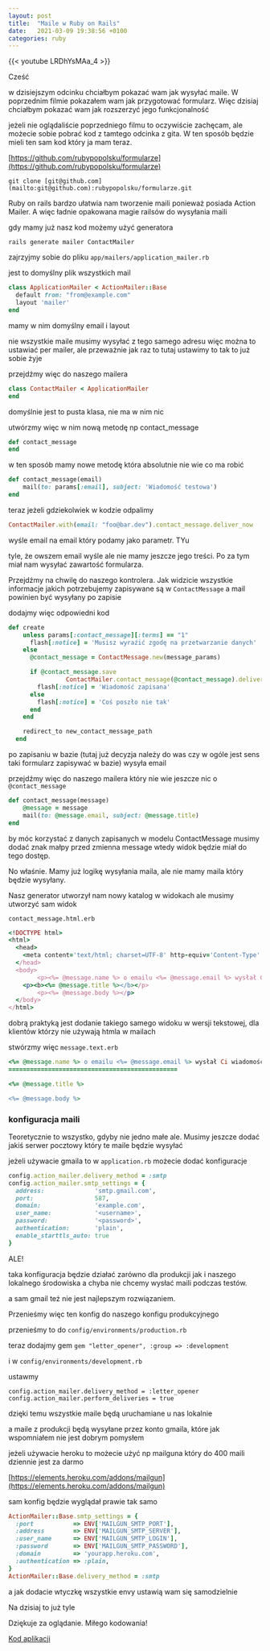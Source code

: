 ```yaml
---
layout: post
title:  "Maile w Ruby on Rails"
date:   2021-03-09 19:38:56 +0100
categories: ruby
---
```

{{< youtube  LRDhYsMAa_4 >}}

Cześć

w dzisiejszym odcinku chciałbym pokazać wam jak wysyłać maile. W poprzednim filmie pokazałem wam jak przygotować formularz. Więc dzisiaj chciałbym pokazać wam jak rozszerzyć jego funkcjonalność
<!--more-->

jeżeli nie oglądaliście poprzedniego filmu to oczywiście zachęcam, ale możecie sobie pobrać kod z tamtego odcinka z gita. W ten sposób będzie mieli ten sam kod który ja mam teraz.

[https://github.com/rubypopolsku/formularze](https://github.com/rubypopolsku/formularze)

`git clone [git@github.com](mailto:git@github.com):rubypopolsku/formularze.git`

Ruby on rails bardzo ułatwia nam tworzenie maili ponieważ posiada Action Mailer. A więc ładnie opakowana magie railsów do wysyłania maili

gdy mamy już nasz kod możemy użyć generatora

`rails generate mailer ContactMailer`

zajrzyjmy sobie do pliku `app/mailers/application_mailer.rb`

jest to domyślny plik wszystkich mail

```ruby
class ApplicationMailer < ActionMailer::Base
  default from: "from@example.com"
  layout 'mailer'
end
```

mamy w nim domyślny email i layout

nie wszystkie maile musimy wysyłać z tego samego adresu więc można to ustawiać per mailer, ale przeważnie jak raz to tutaj ustawimy to tak to już sobie żyje

przejdźmy więc do naszego mailera

```ruby
class ContactMailer < ApplicationMailer
end
```

domyślnie jest to pusta klasa, nie ma w nim nic

utwórzmy więc w nim nową metodę np contact_message

```ruby
def contact_message
end
```

w ten sposób mamy nowe metodę która absolutnie nie wie co ma robić

```ruby
def contact_message(email)
	mail(to: params[:email], subject: 'Wiadomość testowa')
end
```

teraz jeżeli gdziekolwiek w kodzie odpalimy

```ruby
ContactMailer.with(email: "foo@bar.dev").contact_message.deliver_now
```

wyśle email na email który podamy jako parametr. TYu

tyle, że owszem email wyśle ale nie mamy jeszcze jego treści. Po za tym miał nam wysyłać zawartość formularza.

Przejdźmy na chwilę do naszego kontrolera. Jak widzicie wszystkie informacje jakich potrzebujemy zapisywane są w `ContactMessage` a mail powinien być wysyłany po zapisie

dodajmy więc odpowiedni kod

```ruby
def create
    unless params[:contact_message][:terms] == "1"
      flash[:notice] = 'Musisz wyraźić zgodę na przetwarzanie danych'
    else
      @contact_message = ContactMessage.new(message_params)

      if @contact_message.save
				ContactMailer.contact_message(@contact_message).deliver_now
        flash[:notice] = 'Wiadomość zapisana'
      else
        flash[:notice] = 'Coś poszło nie tak'
      end
    end

    redirect_to new_contact_message_path
  end
```

po zapisaniu w bazie (tutaj już decyzja należy do was czy w ogóle jest sens taki formularz zapisywać w bazie) wysyła email

przejdźmy więc do naszego mailera który nie wie jeszcze nic o `@contact_message`

```ruby
def contact_message(message)
	@message = message
	mail(to: @message.email, subject: @message.title)
end
```

by móc korzystać z danych zapisanych w modelu ContactMessage musimy dodać znak małpy przed zmienna message wtedy widok będzie miał do tego dostęp.

No właśnie. Mamy już logikę wysyłania maila, ale nie mamy maila który będzie wysyłany.

Nasz generator utworzył nam nowy katalog w widokach ale musimy utworzyć sam widok

`contact_message.html.erb`

```ruby
<!DOCTYPE html>
<html>
  <head>
    <meta content='text/html; charset=UTF-8' http-equiv='Content-Type' />
  </head>
  <body>
		<p><%= @message.name %> o emailu <%= @message.email %> wysłał Ci wiadomość</p>
    <p><b><%= @message.title %></b></p>
		<p><%= @message.body %></p>
  </body>
</html>
```

dobrą praktyką jest dodanie takiego samego widoku w wersji tekstowej, dla klientów którzy nie używają htmla w mailach

stwórzmy więc `message.text.erb`

```ruby
<%= @message.name %> o emailu <%= @message.email %> wysłał Ci wiadomość
===============================================

<%= @message.title %>

<%= @message.body %>
```

### konfiguracja maili

Teoretycznie to wszystko, gdyby nie jedno małe ale. Musimy jeszcze dodać jakiś serwer pocztowy który te maile będzie wysyłać

jeżeli używacie gmaila to w `application.rb` możecie dodać konfiguracje

```ruby
config.action_mailer.delivery_method = :smtp
config.action_mailer.smtp_settings = {
  address:              'smtp.gmail.com',
  port:                 587,
  domain:               'example.com',
  user_name:            '<username>',
  password:             '<password>',
  authentication:       'plain',
  enable_starttls_auto: true
}
```

ALE!

taka konfiguracja będzie działać zarówno dla produkcji jak i naszego lokalnego środowiska a chyba nie chcemy wysłać maili podczas testów.

a sam gmail też nie jest najlepszym rozwiązaniem.

Przenieśmy więc ten konfig do naszego konfigu produkcyjnego

przenieśmy to do  `config/environments/production.rb`

teraz dodajmy gem `gem "letter_opener", :group => :development`

i w `config/environments/development.rb`

ustawmy

```
config.action_mailer.delivery_method = :letter_opener
config.action_mailer.perform_deliveries = true
```

dzięki temu wszystkie maile będą uruchamiane u nas lokalnie

a maile z produkcji będą wysyłane przez konto gmaila, które jak wspomniałem nie jest dobrym pomysłem

jeżeli używacie heroku to możecie użyć np mailguna który do 400 maili dziennie jest za darmo

[https://elements.heroku.com/addons/mailgun](https://elements.heroku.com/addons/mailgun)

sam konfig będzie wyglądał prawie tak samo

```ruby
ActionMailer::Base.smtp_settings = {
  :port           => ENV['MAILGUN_SMTP_PORT'],
  :address        => ENV['MAILGUN_SMTP_SERVER'],
  :user_name      => ENV['MAILGUN_SMTP_LOGIN'],
  :password       => ENV['MAILGUN_SMTP_PASSWORD'],
  :domain         => 'yourapp.heroku.com',
  :authentication => :plain,
}
ActionMailer::Base.delivery_method = :smtp
```

a jak dodacie wtyczkę wszystkie envy ustawią wam się samodzielnie

Na dzisiaj to już tyle

Dziękuje za oglądanie.
Miłego kodowania!

[Kod aplikacji](https://github.com/rubypopolsku/maile)

